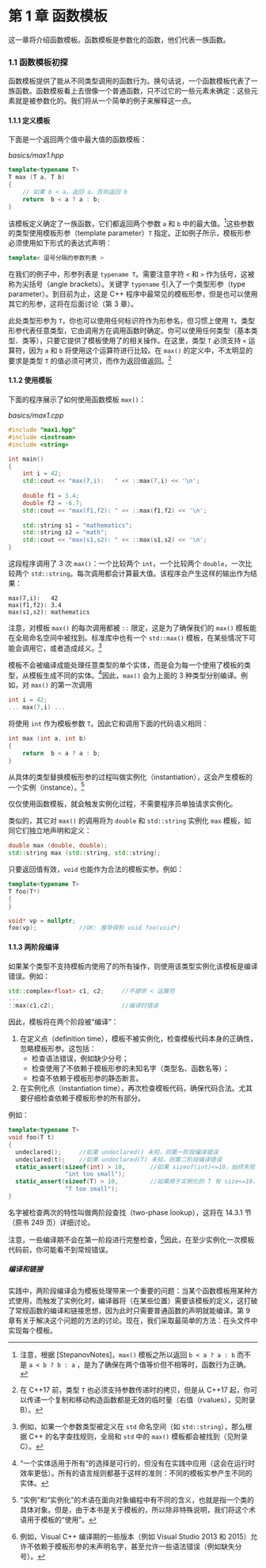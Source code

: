 # 第 1 章    函数模板

这一章将介绍函数模板。函数模板是参数化的函数，他们代表一族函数。

### 1.1    函数模板初探

函数模板提供了能从不同类型调用的函数行为。换句话说，一个函数模板代表了一族函数。函数模板看上去很像一个普通函数，只不过它的一些元素未确定：这些元素就是被参数化的。我们将从一个简单的例子来解释这一点。

#### 1.1.1    定义模板

下面是一个返回两个值中最大值的函数模板：

*basics/max1.hpp*

```c++
template<typename T>
T max (T a, T b)
{
    // 如果 b < a，返回 a，否则返回 b
    return  b < a ? a : b;
}
```

该模板定义确定了一族函数，它们都返回两个参数 `a` 和 `b` 中的最大值。[^1]这些参数的类型使用模板形参（template parameter）`T` 指定。正如例子所示，模板形参必须使用如下形式的表达式声明：

```c++
template< 逗号分隔的参数列表 >
```

[^1]: 注意，根据 [StepanovNotes]，`max()` 模板之所以返回 `b < a ? a : b` 而不是 `a < b ? b : a` ，是为了确保在两个值等价但不相等时，函数行为正确。

在我们的例子中，形参列表是 `typename T`。需要注意字符 `<` 和 `>` 作为括号，这被称为尖括号（angle brackets）。关键字 `typename` 引入了一个类型形参（type parameter）。到目前为止，这是 C++ 程序中最常见的模板形参，但是也可以使用其它的形参，这将在后面讨论（第 3 章）。

此处类型形参为 `T`，你也可以使用任何标识符作为形参名，但习惯上使用 `T`。类型形参代表任意类型，它由调用方在调用函数时确定。你可以使用任何类型（基本类型、类等），只要它提供了模板使用了的相关操作。在这里，类型 `T` 必须支持 `<` 运算符，因为 `a` 和 `b` 将使用这个运算符进行比较。在 `max()` 的定义中，不太明显的要求是类型 `T` 的值必须可拷贝，而作为返回值返回。[^2]

[^2]:在 C++17 前，类型 `T` 也必须支持参数传递时的拷贝，但是从 C++17 起，你可以传递一个复制和移动构造函数都是无效的临时量（右值（rvalues），见附录 B）。

#### 1.1.2    使用模板

下面的程序展示了如何使用函数模板 `max()`：

*basics/max1.cpp*

```c++
#include "max1.hpp"
#include <iostream>
#include <string>

int main()
{
    int i = 42;
    std::cout << "max(7,i):	  " << ::max(7,i) << '\n';
    
    double f1 = 3.4;
    double f2 = -6.7;
    std::cout << "max(f1,f2): " << ::max(f1,f2) << '\n';
    
    std::string s1 = "mathematics";
    std::string s2 = "math";
    std::cout << "max(s1,s2): " << ::max(s1,s2) << '\n';
}
```

这段程序调用了 3 次 `max()`：一个比较两个 `int`，一个比较两个 `double`，一次比较两个 `std::string`。每次调用都会计算最大值。该程序会产生这样的输出作为结果：

```
max(7,i):	42
max(f1,f2):	3.4
max(s1,s2):	mathematics
```

注意，对模板 `max()`  的每次调用都被 `::` 限定，这是为了确保我们的 `max()` 模板能在全局命名空间中被找到。标准库中也有一个 `std::max()` 模板，在某些情况下可能会调用它，或者造成歧义。[^3]

[^3]:例如，如果一个参数类型被定义在 `std` 命名空间（如 `std::string`），那么根据 C++ 的名字查找规则，全局和 `std` 中的 `max()` 模板都会被找到（见附录 C）。

模板不会被编译成能处理任意类型的单个实体，而是会为每一个使用了模板的类型，从模板生成不同的实体。[^4]因此，`max()` 会为上面的 3 种类型分别编译。例如，对 `max()` 的第一次调用

```c++
int i = 42;
... max(7,i) ...
```

将使用 `int` 作为模板参数 `T`。因此它和调用下面的代码语义相同：

```c++
int max (int a, int b)
{
	return  b < a ? a : b;
}
```

[^4]:“一个实体适用于所有”的选择是可行的，但没有在实践中应用（这会在运行时效率更低）。所有的语言规则都基于这样的准则：不同的模板实参产生不同的实体。

从具体的类型替换模板形参的过程叫做实例化（instantiation），这会产生模板的一个实例（instance）。[^5]

[^5]:“实例”和“实例化”的术语在面向对象编程中有不同的含义，也就是指一个类的具体对象。但是，由于本书是关于模板的，所以除非特殊说明，我们将这个术语用于模板的“使用”。

仅仅使用函数模板，就会触发实例化过程，不需要程序员单独请求实例化。

类似的，其它对 `max()` 的调用将为 `double` 和 `std::string` 实例化 `max` 模板，如同它们独立地声明和定义：

```c++
double max (double, double);
std::string max (std::string, std::string);
```

只要返回值有效，`void` 也能作为合法的模板实参。例如：

```c++
template<typename T>
T foo(T*)
{
}

void* vp = nullptr;
foo(vp);			//OK: 推导得到 void foo(void*)
```

#### 1.1.3    两阶段编译

如果某个类型不支持模板内使用了的所有操作，则使用该类型实例化该模板是编译错误。例如：

```c++
std::complex<float> c1, c2;		//不提供 < 运算符
...
::max(c1,c2);					//编译时错误
```

因此，模板将在两个阶段被“编译”：

1. 在定义点（definition time），模板不被实例化，检查模板代码本身的正确性，忽略模板形参。这包括：
   + 检查语法错误，例如缺少分号；
   + 检查使用了不依赖于模板形参的未知名字（类型名、函数名等）；
   + 检查不依赖于模板形参的静态断言。
2. 在实例化点（instantiation time），再次检查模板代码，确保代码合法。尤其要仔细检查依赖于模板形参的所有部分。

例如：

```c++
template<typename T>
void foo(T t)
{
  undeclared();		//如果 undeclared() 未知，则第一阶段编译错误
  undeclared(t);	//如果 undeclared(T) 未知，则第二阶段编译错误
  static_assert(sizeof(int) > 10,		//如果 sizeof(int)<=10，始终失败
                "int too small");
  static_assert(sizeof(T) > 10,			//如果用于实例化的 T 有 size<=10，失败
    			"T too small");
}
```

名字被检查两次的特性叫做两阶段查找（two-phase lookup），这将在 14.3.1 节（原书 249  页）详细讨论。

注意，一些编译期不会在第一阶段进行完整检查，[^6]因此，在至少实例化一次模板代码前，你可能看不到常规错误。

[^6]:例如，Visual C++ 编译期的一些版本（例如 Visual Studio 2013 和 2015）允许不依赖于模板形参的未声明名字，甚至允许一些语法错误（例如缺失分号）。

##### 编译和链接

实践中，两阶段编译会为模板处理带来一个重要的问题：当某个函数模板用某种方式使用，而触发了实例化时，编译器将（在某些位置）需要该模板的定义，这打破了常规函数的编译和链接思想，因为此时只需要普通函数的声明就能编译。第 9 章有关于解决这个问题的方法的讨论。现在，我们采取最简单的方法：在头文件中实现每个模板。

